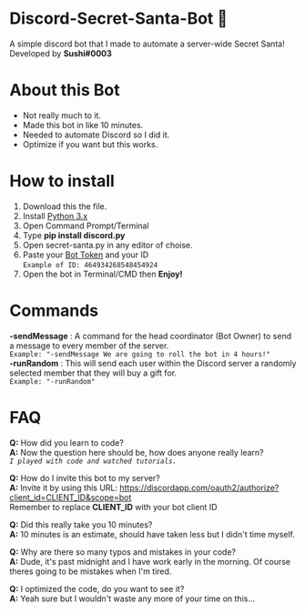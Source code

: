 # Discord-Secret-Santa-Bot 🎅
A simple discord bot that I made to automate a server-wide Secret Santa! <br>
Developed by **Sushi#0003**

# About this Bot
- Not really much to it.
- Made this bot in like 10 minutes.
- Needed to automate Discord so I did it.
- Optimize if you want but this works.

# How to install
1. Download this the file.
2. Install [Python 3.x](https://www.python.org/downloads/)
3. Open Command Prompt/Terminal
4. Type **pip install discord.py**
5. Open secret-santa.py in any editor of choise.
6. Paste your [Bot Token](https://www.python.org/downloads/) and your ID<br>
`Example of ID: 464934268548454924`
7. Open the bot in Terminal/CMD then **Enjoy!**

# Commands
**-sendMessage** : A command for the head coordinator (Bot Owner) to send a message to every member of the server.<br>
`Example: "-sendMessage We are going to roll the bot in 4 hours!"`<br>
**-runRandom** : This will send each user within the Discord server a randomly selected member that they will buy a gift for.<br>
`Example: "-runRandom"`

# FAQ
**Q:** How did you learn to code?<br>
**A:** Now the question here should be, how does anyone really learn?<br>
*`I played with code and watched tutorials.`*

**Q:** How do I invite this bot to my server?<br>
**A:** Invite it by using this URL: https://discordapp.com/oauth2/authorize?client_id=CLIENT_ID&scope=bot<br>
Remember to replace **CLIENT_ID** with your bot client ID

**Q:** Did this really take you 10 minutes?<br>
**A:** 10 minutes is an estimate, should have taken less but I didn't time myself.

**Q:** Why are there so many typos and mistakes in your code?<br>
**A:** Dude, it's past midnight and I have work early in the morning. Of course theres going to be mistakes when I'm tired.

**Q:** I optimized the code, do you want to see it?<br>
**A:** Yeah sure but I wouldn't waste any more of your time on this...
